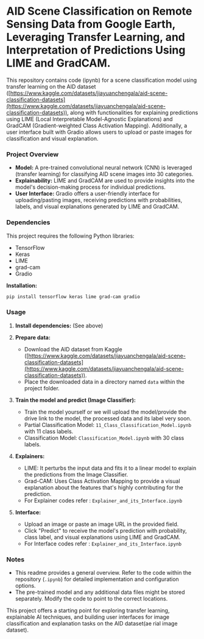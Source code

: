 # AID Scene Classification on Remote Sensing Data from Google Earth, Leveraging Transfer Learning, and Interpretation of Predictions Using LIME and GradCAM.

This repository contains code (ipynb) for a scene classification model using transfer learning on the AID dataset ([https://www.kaggle.com/datasets/jiayuanchengala/aid-scene-classification-datasets](https://www.kaggle.com/datasets/jiayuanchengala/aid-scene-classification-datasets)), along with functionalities for explaining predictions using LIME (Local Interpretable Model-Agnostic Explanations) and GradCAM (Gradient-weighted Class Activation Mapping). Additionally, a user interface built with Gradio allows users to upload or paste images for classification and visual explanation.

### Project Overview

* **Model:** A pre-trained convolutional neural network (CNN) is leveraged (transfer learning) for classifying AID scene images into 30 categories.
* **Explainability:** LIME and GradCAM are used to provide insights into the model's decision-making process for individual predictions.
* **User Interface:** Gradio offers a user-friendly interface for uploading/pasting images, receiving predictions with probabilities, labels, and visual explanations generated by LIME and GradCAM.

### Dependencies

This project requires the following Python libraries:

* TensorFlow
* Keras
* LIME
* grad-cam
* Gradio

**Installation:**

```bash
pip install tensorflow keras lime grad-cam gradio
```

### Usage

1. **Install dependencies:** (See above)

2. **Prepare data:**

   * Download the AID dataset from Kaggle ([https://www.kaggle.com/datasets/jiayuanchengala/aid-scene-classification-datasets](https://www.kaggle.com/datasets/jiayuanchengala/aid-scene-classification-datasets)).
   * Place the downloaded data in a directory named `data` within the project folder.

3. **Train the model and predict (Image Classifier):**

   * Train the model yourself or we will upload the model/provide the drive link to the model, the processed data and its label very soon.
   * Partial Classification Model: `11_Class_Classification_Model.ipynb` with 11 class labels.
   * Classification Model: `Classification_Model.ipynb` with 30 class labels.

4. **Explainers:**
   
   * LIME: It perturbs the input data and fits it to a linear model to explain the predictions from the Image Classifier.
   * Grad-CAM: Uses Class Activation Mapping to provide a visual explanation about the features that's highly contributing for the prediction.
   * For Explainer codes refer : `Explainer_and_its_Interface.ipynb`

5. **Interface:**

   * Upload an image or paste an image URL in the provided field.
   * Click "Predict" to receive the model's prediction with probability, class label, and visual explanations using LIME and GradCAM.
   * For Interface codes refer : `Explainer_and_its_Interface.ipynb`

### Notes

* This readme provides a general overview. Refer to the code within the repository (`.ipynb`) for detailed implementation and configuration options.
* The pre-trained model and any additional data files might be stored separately. Modify the code to point to the correct locations.

This project offers a starting point for exploring transfer learning, explainable AI techniques, and building user interfaces for image classification and explanation tasks on the AID dataset(ae rial image dataset).
